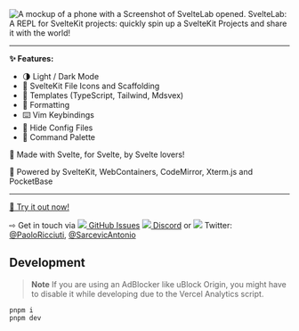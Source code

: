 <img crossorigin="anonymous" src="https://i.imgur.com/GCSowrb.png" alt="A mockup of a phone with a Screenshot of SvelteLab opened. SvelteLab: A REPL for SvelteKit projects: quickly spin up a SvelteKit Projects and share it with the world!">

---

**✨ Features:**

- 🌗 Light / Dark Mode
- 📄 SvelteKit File Icons and Scaffolding
- 📒 Templates (TypeScript, Tailwind, Mdsvex)
- 🧹 Formatting
- ⌨️ Vim Keybindings
- 👻 Hide Config Files
- 🎨 Command Palette

🧡 Made with Svelte, for Svelte, by Svelte lovers!

🔌 Powered by SvelteKit, WebContainers, CodeMirror, Xterm.js and PocketBase

---

[🧪 Try it out now!](https://sveltelab.vercel.app/)

⇨ Get in touch via [![](https://api.iconify.design/material-symbols:error-circle-rounded.svg?color=%23ff531a) GitHub Issues](https://github.com/sveltelab/sveltelab/issues/new/choose) [![](https://api.iconify.design/simple-icons:discord.svg?color=%23ff531a) Discord](https://discord.gg/FbnT6wujQx) or ![](https://api.iconify.design/simple-icons:twitter.svg?color=%23ff531a) Twitter: [@PaoloRicciuti](https://twitter.com/PaoloRicciuti), [@SarcevicAntonio](https://twitter.com/SarcevicAntonio)

## Development

> **Note**
> If you are using an AdBlocker like uBlock Origin, you might have to disable it while developing due to the Vercel Analytics script.

```
pnpm i
pnpm dev
```
